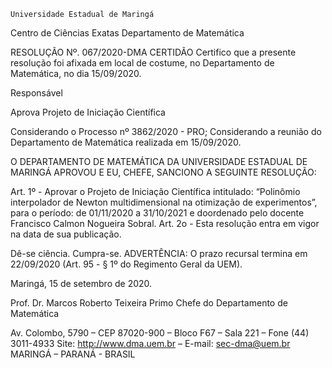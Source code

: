	

	Universidade Estadual de Maringá
Centro de Ciências Exatas
Departamento de Matemática
	



RESOLUÇÃO Nº. 067/2020-DMA
	CERTIDÃO
Certifico que a presente resolução foi afixada em local de costume, no Departamento de Matemática, no dia 15/09/2020.


Responsável





Aprova
Projeto de Iniciação Científica




Considerando o Processo nº 3862/2020 - PRO;
Considerando a reunião do Departamento de Matemática realizada em 15/09/2020.

O DEPARTAMENTO DE MATEMÁTICA DA UNIVERSIDADE ESTADUAL DE MARINGÁ APROVOU E EU, CHEFE, SANCIONO A SEGUINTE RESOLUÇÃO:

Art. 1º - Aprovar o Projeto de Iniciação Científica intitulado: “Polinômio interpolador de Newton multidimensional na otimização de experimentos”, para o período: de 01/11/2020 a 31/10/2021 e doordenado pelo docente Francisco Calmon Nogueira Sobral.
Art. 2o - Esta resolução entra em vigor na data de sua publicação.

Dê-se ciência.
Cumpra-se.
	ADVERTÊNCIA:
O prazo recursal termina em 22/09/2020 (Art. 95 - § 1º do Regimento Geral da UEM).



						
Maringá, 15 de setembro de 2020.

             



                            
Prof. Dr. Marcos Roberto Teixeira Primo
 Chefe do Departamento de Matemática

Av. Colombo, 5790 – CEP 87020-900 – Bloco F67 – Sala 221 – Fone (44) 3011-4933
Site: http://www.dma.uem.br – E-mail: sec-dma@uem.br
MARINGÁ – PARANÁ - BRASIL
